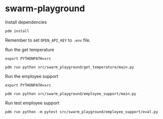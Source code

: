 # swarm-playground

Install dependencies

```
pdm install
```

Remember to set `OPEN_API_KEY` to `.env` file.

Run the get temperature
```
export PYTHONPATH=src

pdm run python src/swarm_playground/get_temperature/main.py
```

Run the employee support
```
export PYTHONPATH=src

pdm run python src/swarm_playground/employee_support/main.py
```

Run test employee support
```
pdm run python -m pytest src/swarm_playground/employee_support/eval.py
```
